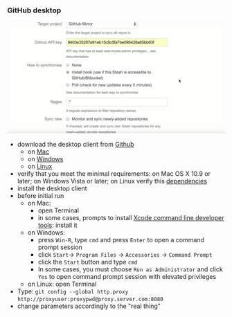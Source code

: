 ### GitHub desktop
![ezgif-2-2e162bd769b9](images/ezgif-2-2e162bd769b9.gif)
* download the desktop client from [Github](https://desktop.github.com/)
	- on [Mac](https://desktop.github.com/)
	- on [Windows](https://desktop.github.com/)
	- on [Linux](https://aur.archlinux.org/packages/github-desktop/)
* verify that you meet the minimal requirements: on Mac OS X 10.9 or later; on Windows Vista or later; on Linux verify this [dependencies](https://aur.archlinux.org/packages/github-desktop/)
* install the desktop client
* before initial run
	- on Mac: 
		- open Terminal
		- in some cases, prompts to install [Xcode command line developer tools](https://developer.apple.com/download/more/): install it
	- on Windows: 
		- press `Win-R`, type `cmd` and press `Enter` to open a command prompt session
		- click `Start`-> `Program Files` -> `Accessories` -> `Command Prompt`
		- click the `Start` button and type `cmd`
		- In some cases, you must choose `Run as Administrator` and click `Yes` to open command prompt session with elevated privileges
	- on Linux: open Terminal
* Type: `git config --global http.proxy http://proxyuser:proxypwd@proxy.server.com:8080`
* change parameters accordingly to the "real thing"